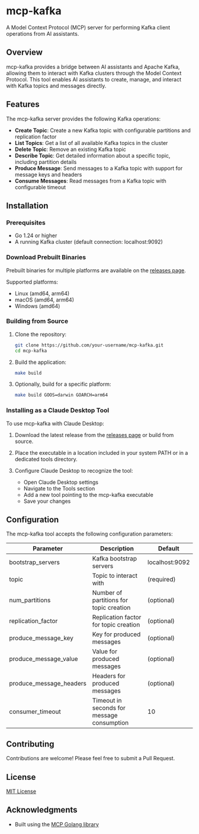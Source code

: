 # mcp-kafka

A Model Context Protocol (MCP) server for performing Kafka client operations from AI assistants.

## Overview

mcp-kafka provides a bridge between AI assistants and Apache Kafka, allowing them to interact with Kafka clusters through the Model Context Protocol. This tool enables AI assistants to create, manage, and interact with Kafka topics and messages directly.

## Features

The mcp-kafka server provides the following Kafka operations:

- **Create Topic**: Create a new Kafka topic with configurable partitions and replication factor
- **List Topics**: Get a list of all available Kafka topics in the cluster
- **Delete Topic**: Remove an existing Kafka topic
- **Describe Topic**: Get detailed information about a specific topic, including partition details
- **Produce Message**: Send messages to a Kafka topic with support for message keys and headers
- **Consume Messages**: Read messages from a Kafka topic with configurable timeout

## Installation

### Prerequisites

- Go 1.24 or higher
- A running Kafka cluster (default connection: localhost:9092)

### Download Prebuilt Binaries

Prebuilt binaries for multiple platforms are available on the [releases page](https://github.com/your-username/mcp-kafka/releases).

Supported platforms:
- Linux (amd64, arm64)
- macOS (amd64, arm64)
- Windows (amd64)

### Building from Source

1. Clone the repository:
   ```bash
   git clone https://github.com/your-username/mcp-kafka.git
   cd mcp-kafka
   ```

2. Build the application:
   ```bash
   make build
   ```

3. Optionally, build for a specific platform:
   ```bash
   make build GOOS=darwin GOARCH=arm64
   ```

### Installing as a Claude Desktop Tool

To use mcp-kafka with Claude Desktop:

1. Download the latest release from the [releases page](https://github.com/your-username/mcp-kafka/releases) or build from source.

2. Place the executable in a location included in your system PATH or in a dedicated tools directory.

3. Configure Claude Desktop to recognize the tool:
   - Open Claude Desktop settings
   - Navigate to the Tools section
   - Add a new tool pointing to the mcp-kafka executable
   - Save your changes


## Configuration

The mcp-kafka tool accepts the following configuration parameters:

| Parameter | Description | Default |
|-----------|-------------|---------|
| bootstrap_servers | Kafka bootstrap servers | localhost:9092 |
| topic | Topic to interact with | (required) |
| num_partitions | Number of partitions for topic creation | (optional) |
| replication_factor | Replication factor for topic creation | (optional) |
| produce_message_key | Key for produced messages | (optional) |
| produce_message_value | Value for produced messages | (optional) |
| produce_message_headers | Headers for produced messages | (optional) |
| consumer_timeout | Timeout in seconds for message consumption | 10 |

## Contributing

Contributions are welcome! Please feel free to submit a Pull Request.

## License

[MIT License](LICENSE)

## Acknowledgments

- Built using the [MCP Golang library](https://github.com/metoro-io/mcp-golang)
